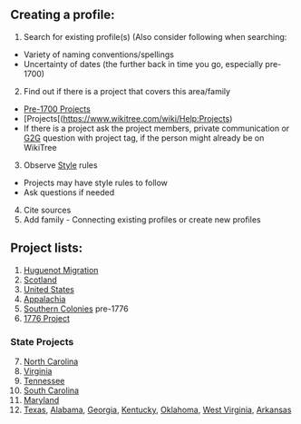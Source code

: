 ## Creating a profile:
1. Search for existing profile(s) (Also consider following when searching:
  * Variety of naming conventions/spellings
  * Uncertainty of dates (the further back in time you go, especially pre-1700)
2. Find out if there is a project that covers this area/family
  * [Pre-1700 Projects](https://www.wikitree.com/wiki/Category:Pre-1700_Projects)
  * [Projects[(https://www.wikitree.com/wiki/Help:Projects)
  * If there is a project ask the project members, private communication or [G2G](https://www.wikitree.com/g2g/) question with project tag, if the person might already be on WikiTree
 3. Observe [Style](https://www.wikitree.com/wiki/Category:Styles_and_Standards) rules
  * Projects may have style rules to follow
  * Ask questions if needed
 4. Cite sources
 5. Add family - Connecting existing profiles or create new profiles


## Project lists:
  1. [Huguenot Migration](https://www.wikitree.com/wiki/Help:Projects#Huguenot_Migration)
  2. [Scotland](https://www.wikitree.com/wiki/Project:Scotland)
  3. [United States](https://www.wikitree.com/wiki/Project:United_States#Sub-Projects)
  4. [Appalachia](https://www.wikitree.com/wiki/Project:Appalachia)
  5. [Southern Colonies](https://www.wikitree.com/wiki/Project:US_Southern_Colonies) pre-1776
  6. [1776 Project](https://www.wikitree.com/wiki/Project:1776)
   ### State Projects
  7. [North Carolina](https://www.wikitree.com/wiki/Project:North_Carolina)
  8. [Virginia](https://www.wikitree.com/wiki/Project:Virginia)
  9. [Tennessee](https://www.wikitree.com/wiki/Project:Tennessee)
  10. [South Carolina](https://www.wikitree.com/wiki/Project:South_Carolina)
  11. [Maryland](https://www.wikitree.com/wiki/Project:Maryland)
  12. [Texas](https://www.wikitree.com/wiki/Project:Texas), [Alabama](https://www.wikitree.com/wiki/Space:Alabama_Roots), [Georgia](https://www.wikitree.com/wiki/Project:Georgia), [Kentucky](https://www.wikitree.com/wiki/Project:Kentucky), [Oklahoma](https://www.wikitree.com/wiki/Project:Oklahoma), [West Virginia](https://www.wikitree.com/wiki/Project:West_Virginia), [Arkansas](https://www.wikitree.com/wiki/Project:Arkansas)
    
   
  
